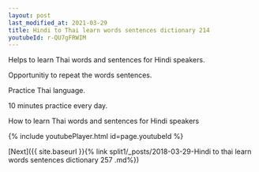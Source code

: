 ```yaml
---
layout: post
last_modified_at: 2021-03-29
title: Hindi to Thai learn words sentences dictionary 214 
youtubeId: r-QU7gFRWIM
---
```

 
 
Helps to learn Thai words and sentences for Hindi speakers.

Opportunitiy to repeat the words sentences. 

Practice Thai language. 
 
10 minutes practice every day. 
 
How to learn Thai words and sentences for Hindi speakers 
 
{% include youtubePlayer.html id=page.youtubeId %}
 
 
[Next]({{ site.baseurl }}{% link  split1/_posts/2018-03-29-Hindi to thai learn words sentences dictionary 257 .md%})
 

